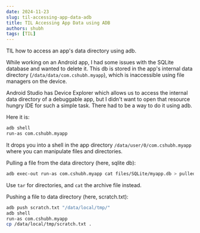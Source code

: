 ```yaml
---
date: 2024-11-23
slug: til-accessing-app-data-adb
title: TIL Accessing App Data using ADB
authors: shubh
tags: [TIL]
---
```


TIL how to access an app's data directory using adb.

While working on an Android app, I had some issues with the SQLite database and wanted to delete it. This db is stored in the app's internal data directory (`/data/data/com.cshubh.myapp`), which is inaccessible using file managers on the device.

<!-- truncate -->

Android Studio has Device Explorer which allows us to access the internal data directory of a debuggable app, but I didn't want to open that resource hungry IDE for such a simple task. There had to be a way to do it using adb.

Here it is:

```bash
adb shell
run-as com.cshubh.myapp
```

It drops you into a shell in the app directory `/data/user/0/com.cshubh.myapp` where you can manipulate files and directories.

Pulling a file from the data directory (here, sqlite db):

```bash
adb exec-out run-as com.cshubh.myapp cat files/SQLite/myapp.db > pulled.db
```

Use `tar` for directories, and `cat` the archive file instead.

Pushing a file to data directory (here, scratch.txt):

```bash
adb push scratch.txt "/data/local/tmp/"
adb shell
run-as com.cshubh.myapp
cp /data/local/tmp/scratch.txt .
```
